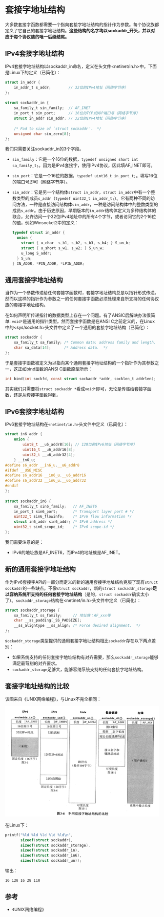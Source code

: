 # 套接字地址结构

大多数套接字函数都需要一个指向套接字地址结构的指针作为参数。每个协议族都定义了它自己的套接字地址结构。**这些结构的名字均以sockaddr_开头，并以对应于每个协议族的唯一后缀结尾。**

## IPv4套接字地址结构

IPv4套接字地址结构以sockaddr_in命名，定义在头文件\<netinet/in.h\>中。下面是Linux下的定义（已简化）：

~~~c
struct in_addr {
    in_addr_t s_addr;        // 32位的IPv4地址（网络字节序）
};

struct sockaddr_in {
    sa_family_t sin_family;  // AF_INET
    in_port_t sin_port;      // 16位的TCP或UDP端口号（网络字节序）
    struct in_addr sin_addr; // 32位的IPv4地址（网络字节序）

    /* Pad to size of `struct sockaddr'.  */
    unsigned char sin_zero[8];
};
~~~

我们只需要关注sockaddr_in的3个字段。

- `sin_family`：它是一个16位的数据，`typedef unsigned short int sa_family_t;`。因为是IPv4套接字，使用IPv4协议，因此填AF_INET即可。

- `sin_port`：它是一个16位的数据，`typedef uint16_t in_port_t;`。填写16位的端口号即可（网络字节序）。

- `sin_addr`：它是另一个结构体`struct in_addr`，`struct in_addr`中有一个整数类型的成员`s_addr`（`typedef uint32_t in_addr_t;`）。它有两种不同的访问方法，一种是直接访问结构体`sin_addr`，一种是访问结构体中的整数类型的成员`s_addr`。由于历史原因，早期版本的`in_addr`结构体定义为多种结构体的联合，允许访问一个32位IPv4地址中的所有4个字节，或者访问它的2个16位的值，例如Winsocket2中的定义：

  ~~~c
  typedef struct in_addr {
    union {
      struct { u_char  s_b1, s_b2, s_b3, s_b4; } S_un_b;
      struct { u_short s_w1, s_w2; } S_un_w;
      u_long S_addr;
    } S_un;
  } IN_ADDR, *PIN_ADDR, *LPIN_ADDR;
  ~~~

## 通用套接字地址结构

当作为一个参数传递给任何套接字函数时，套接字地址结构总是以指针形式传递。然而以这样的指针作为参数之一的任何套接字函数必须处理来自所支持的任何协议族的套接字地址结构。

在如何声明所传递指针的数据类型上存在一个问题。有了ANSIC后解决办法很简单: `void*`是通用的指针类型。然而套接字函数是在ANSI C之前定义的，在Linux中的<sys/socket.h>头文件中定义了一个通用的套接字地址结构（已简化）：

~~~c
struct sockaddr {
    sa_family_t sa_family; /* Common data: address family and length.  */
    char sa_data[14];      /* Address data.  */
};
~~~

于是套接字函数被定义为以指向某个通用套接字地址结构的一个指针作为其参数之一，这正如bind函数的ANSI C函数原型所示：

~~~c
int bind(int sockfd, const struct sockaddr *addr, socklen_t addrlen);
~~~

其实我们只需要将`struct sockaddr *`看成`void*`即可，无论是传递给套接字函数，还是从套接字函数得到。

## IPv6套接字地址结构

IPv6套接字地址结构在`<netinet/in.h>`头文件中定义（已简化）：

~~~c
struct in6_addr {
    union {
        uint8_t __u6_addr8[16]; // 128位的IPv6地址（网络字节序）
        uint16_t __u6_addr16[8];
        uint32_t __u6_addr32[4];
    } __in6_u;
#define s6_addr __in6_u.__u6_addr8
#ifdef __USE_MISC
#define s6_addr16 __in6_u.__u6_addr16
#define s6_addr32 __in6_u.__u6_addr32
#endif
};

struct sockaddr_in6 {
    sa_family_t sin6_family;   // AF_INET6
    in_port_t sin6_port;       /* Transport layer port # */
    uint32_t sin6_flowinfo;    /* IPv6 flow information */
    struct in6_addr sin6_addr; /* IPv6 address */
    uint32_t sin6_scope_id;    /* IPv6 scope-id */
};
~~~

我们需要注意的是：

- IPv6的地址族是AF_INET6，而IPv4的地址族是AF_INET。

## 新的通用套接字地址结构

作为IPv6套接字API的一部分而定义的新的通用套接字地址结构克服了现有`struct sockaddr`的一些缺点。不像`struct sockaddr`，新的`struct sockaddr_storage`**足以容纳系统所支持的任何套接字地址结构**（是的，`struct sockaddr`确实太小了）。`sockaddr_storage`结构在<netinet/in.h>头文件中定义（已简化）：

~~~c
struct sockaddr_storage {
    sa_family_t ss_family;     // 地址族：AF_xxx等
    char __ss_padding[_SS_PADSIZE];
    __ss_aligntype __ss_align; /* Force desired alignment.  */
};
~~~

s`ockaddr_storage`类型提供的通用套接字地址结构相比`sockaddr`存在以下两点差别：

- 如果系统支持的任何套接字地址结构有对齐需要，那么`sockaddr_storage`能够满足最苛刻的对齐要求。
- `sockaddr_storage`足够大，能够容纳系统支持的任何套接字地址结构。

## 套接字地址结构的比较

该图来自《UNIX网络编程》，与Linux不完全相同：

![socket address structure](socket-address-structure.png)

在Linux下：

~~~c
printf("%ld %ld %ld %ld %ld\n",
       sizeof(struct sockaddr),
       sizeof(struct sockaddr_storage),
       sizeof(struct sockaddr_in),
       sizeof(struct sockaddr_in6),
       sizeof(struct sockaddr_un));
~~~

输出：

~~~text
16 128 16 28 110
~~~

## 参考

- 《UNIX网络编程》
